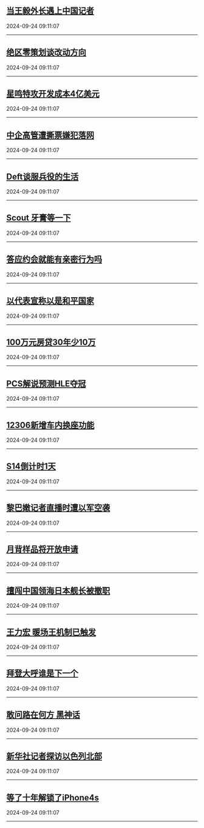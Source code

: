 ## [当王毅外长遇上中国记者](https://search.bilibili.com/all?vt=36849326&keyword=%E5%BD%93%E7%8E%8B%E6%AF%85%E5%A4%96%E9%95%BF%E9%81%87%E4%B8%8A%E4%B8%AD%E5%9B%BD%E8%AE%B0%E8%80%85&order=click)

2024-09-24 09:11:07

---
## [绝区零策划谈改动方向](https://search.bilibili.com/all?vt=36849326&keyword=%E7%BB%9D%E5%8C%BA%E9%9B%B6%E7%AD%96%E5%88%92%E8%B0%88%E6%94%B9%E5%8A%A8%E6%96%B9%E5%90%91&order=click)

2024-09-24 09:11:07

---
## [星鸣特攻开发成本4亿美元](https://search.bilibili.com/all?vt=36849326&keyword=%E6%98%9F%E9%B8%A3%E7%89%B9%E6%94%BB%E5%BC%80%E5%8F%91%E6%88%90%E6%9C%AC4%E4%BA%BF%E7%BE%8E%E5%85%83&order=click)

2024-09-24 09:11:07

---
## [中企高管遭撕票嫌犯落网](https://search.bilibili.com/all?vt=36849326&keyword=%E4%B8%AD%E4%BC%81%E9%AB%98%E7%AE%A1%E9%81%AD%E6%92%95%E7%A5%A8%E5%AB%8C%E7%8A%AF%E8%90%BD%E7%BD%91&order=click)

2024-09-24 09:11:07

---
## [Deft谈服兵役的生活](https://search.bilibili.com/all?vt=36849326&keyword=Deft%E8%B0%88%E6%9C%8D%E5%85%B5%E5%BD%B9%E7%9A%84%E7%94%9F%E6%B4%BB&order=click)

2024-09-24 09:11:07

---
## [Scout 牙膏等一下](https://search.bilibili.com/all?vt=36849326&keyword=Scout+%E7%89%99%E8%86%8F%E7%AD%89%E4%B8%80%E4%B8%8B&order=click)

2024-09-24 09:11:07

---
## [答应约会就能有亲密行为吗](https://search.bilibili.com/all?vt=36849326&keyword=%E7%AD%94%E5%BA%94%E7%BA%A6%E4%BC%9A%E5%B0%B1%E8%83%BD%E6%9C%89%E4%BA%B2%E5%AF%86%E8%A1%8C%E4%B8%BA%E5%90%97&order=click)

2024-09-24 09:11:07

---
## [以代表宣称以是和平国家](https://search.bilibili.com/all?vt=36849326&keyword=%E4%BB%A5%E4%BB%A3%E8%A1%A8%E5%AE%A3%E7%A7%B0%E4%BB%A5%E6%98%AF%E5%92%8C%E5%B9%B3%E5%9B%BD%E5%AE%B6&order=click)

2024-09-24 09:11:07

---
## [100万元房贷30年少10万](https://search.bilibili.com/all?vt=36849326&keyword=100%E4%B8%87%E5%85%83%E6%88%BF%E8%B4%B730%E5%B9%B4%E5%B0%9110%E4%B8%87&order=click)

2024-09-24 09:11:07

---
## [PCS解说预测HLE夺冠](https://search.bilibili.com/all?vt=36849326&keyword=PCS%E8%A7%A3%E8%AF%B4%E9%A2%84%E6%B5%8BHLE%E5%A4%BA%E5%86%A0&order=click)

2024-09-24 09:11:07

---
## [12306新增车内换座功能](https://search.bilibili.com/all?vt=36849326&keyword=12306%E6%96%B0%E5%A2%9E%E8%BD%A6%E5%86%85%E6%8D%A2%E5%BA%A7%E5%8A%9F%E8%83%BD&order=click)

2024-09-24 09:11:07

---
## [S14倒计时1天](https://search.bilibili.com/all?vt=36849326&keyword=S14%E5%80%92%E8%AE%A1%E6%97%B61%E5%A4%A9&order=click)

2024-09-24 09:11:07

---
## [黎巴嫩记者直播时遭以军空袭](https://search.bilibili.com/all?vt=36849326&keyword=%E9%BB%8E%E5%B7%B4%E5%AB%A9%E8%AE%B0%E8%80%85%E7%9B%B4%E6%92%AD%E6%97%B6%E9%81%AD%E4%BB%A5%E5%86%9B%E7%A9%BA%E8%A2%AD&order=click)

2024-09-24 09:11:07

---
## [月背样品将开放申请](https://search.bilibili.com/all?vt=36849326&keyword=%E6%9C%88%E8%83%8C%E6%A0%B7%E5%93%81%E5%B0%86%E5%BC%80%E6%94%BE%E7%94%B3%E8%AF%B7&order=click)

2024-09-24 09:11:07

---
## [擅闯中国领海日本舰长被撤职](https://search.bilibili.com/all?vt=36849326&keyword=%E6%93%85%E9%97%AF%E4%B8%AD%E5%9B%BD%E9%A2%86%E6%B5%B7%E6%97%A5%E6%9C%AC%E8%88%B0%E9%95%BF%E8%A2%AB%E6%92%A4%E8%81%8C&order=click)

2024-09-24 09:11:07

---
## [王力宏 暖场王机制已触发](https://search.bilibili.com/all?vt=36849326&keyword=%E7%8E%8B%E5%8A%9B%E5%AE%8F+%E6%9A%96%E5%9C%BA%E7%8E%8B%E6%9C%BA%E5%88%B6%E5%B7%B2%E8%A7%A6%E5%8F%91&order=click)

2024-09-24 09:11:07

---
## [拜登大呼谁是下一个](https://search.bilibili.com/all?vt=36849326&keyword=%E6%8B%9C%E7%99%BB%E5%A4%A7%E5%91%BC%E8%B0%81%E6%98%AF%E4%B8%8B%E4%B8%80%E4%B8%AA&order=click)

2024-09-24 09:11:07

---
## [敢问路在何方 黑神话](https://search.bilibili.com/all?vt=36849326&keyword=%E6%95%A2%E9%97%AE%E8%B7%AF%E5%9C%A8%E4%BD%95%E6%96%B9+%E9%BB%91%E7%A5%9E%E8%AF%9D&order=click)

2024-09-24 09:11:07

---
## [新华社记者探访以色列北部](https://search.bilibili.com/all?vt=36849326&keyword=%E6%96%B0%E5%8D%8E%E7%A4%BE%E8%AE%B0%E8%80%85%E6%8E%A2%E8%AE%BF%E4%BB%A5%E8%89%B2%E5%88%97%E5%8C%97%E9%83%A8&order=click)

2024-09-24 09:11:07

---
## [等了十年解锁了iPhone4s](https://search.bilibili.com/all?vt=36849326&keyword=%E7%AD%89%E4%BA%86%E5%8D%81%E5%B9%B4%E8%A7%A3%E9%94%81%E4%BA%86iPhone4s&order=click)

2024-09-24 09:11:07

---
